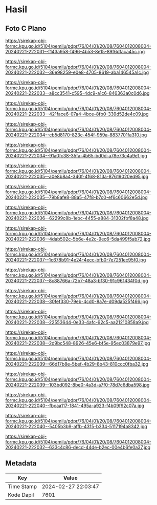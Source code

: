 # Hasil

## Foto C Plano

https://sirekap-obj-formc.kpu.go.id/5104/pemilu/pdpr/76/04/01/20/08/7604012008004-20240221-222031--f143a958-f496-4b53-8e15-89f6dfaca45c.jpg

https://sirekap-obj-formc.kpu.go.id/5104/pemilu/pdpr/76/04/01/20/08/7604012008004-20240221-222032--36e98259-e0e8-4705-8619-aba146545a1c.jpg

https://sirekap-obj-formc.kpu.go.id/5104/pemilu/pdpr/76/04/01/20/08/7604012008004-20240221-222033--a8cc3541-c595-4dc9-a1c6-846363a0c0d6.jpg

https://sirekap-obj-formc.kpu.go.id/5104/pemilu/pdpr/76/04/01/20/08/7604012008004-20240221-222033--421face6-07a4-4bce-8fb0-339d52de4c09.jpg

https://sirekap-obj-formc.kpu.go.id/5104/pemilu/pdpr/76/04/01/20/08/7604012008004-20240221-222034--cb5d8170-823c-454f-959a-8837701fa310.jpg

https://sirekap-obj-formc.kpu.go.id/5104/pemilu/pdpr/76/04/01/20/08/7604012008004-20240221-222034--91a0fc38-35fa-4b65-bd0d-a78e73c4a9e1.jpg

https://sirekap-obj-formc.kpu.go.id/5104/pemilu/pdpr/76/04/01/20/08/7604012008004-20240221-222035--a0e8b8a4-340f-4f68-813a-87619020ed95.jpg

https://sirekap-obj-formc.kpu.go.id/5104/pemilu/pdpr/76/04/01/20/08/7604012008004-20240221-222035--79b8afe8-88a5-47f8-b7c0-ef6c60662e5d.jpg

https://sirekap-obj-formc.kpu.go.id/5104/pemilu/pdpr/76/04/01/20/08/7604012008004-20240221-222036--62299c8b-1ebc-4455-a884-31302fbf8a48.jpg

https://sirekap-obj-formc.kpu.go.id/5104/pemilu/pdpr/76/04/01/20/08/7604012008004-20240221-222036--4dab502c-5b6e-4e2c-9ec6-5da499f5ab72.jpg

https://sirekap-obj-formc.kpu.go.id/5104/pemilu/pdpr/76/04/01/20/08/7604012008004-20240221-222037--1c678b91-4e24-4ecc-bfb0-7e7251ec95f0.jpg

https://sirekap-obj-formc.kpu.go.id/5104/pemilu/pdpr/76/04/01/20/08/7604012008004-20240221-222037--8c88766a-72b7-48a3-bf30-91c961434f0d.jpg

https://sirekap-obj-formc.kpu.go.id/5104/pemilu/pdpr/76/04/01/20/08/7604012008004-20240221-222038--30fef330-79eb-4cd0-8a7e-d09da525f466.jpg

https://sirekap-obj-formc.kpu.go.id/5104/pemilu/pdpr/76/04/01/20/08/7604012008004-20240221-222038--22553644-0e33-4afc-92c5-aa21210858a9.jpg

https://sirekap-obj-formc.kpu.go.id/5104/pemilu/pdpr/76/04/01/20/08/7604012008004-20240221-222038--2d9bc548-8926-45e6-bf5e-95ec03879e97.jpg

https://sirekap-obj-formc.kpu.go.id/5104/pemilu/pdpr/76/04/01/20/08/7604012008004-20240221-222039--66d17b8e-5bef-4b29-8b43-810ccc0fba32.jpg

https://sirekap-obj-formc.kpu.go.id/5104/pemilu/pdpr/76/04/01/20/08/7604012008004-20240221-222039--103bd092-8be0-4a3d-a7f0-78d7c6dba598.jpg

https://sirekap-obj-formc.kpu.go.id/5104/pemilu/pdpr/76/04/01/20/08/7604012008004-20240221-222040--fbcaa117-1841-495a-a923-f4b09f92c07a.jpg

https://sirekap-obj-formc.kpu.go.id/5104/pemilu/pdpr/76/04/01/20/08/7604012008004-20240221-222040--5405b3b9-affb-4315-b334-5117194a8342.jpg

https://sirekap-obj-formc.kpu.go.id/5104/pemilu/pdpr/76/04/01/20/08/7604012008004-20240221-222032--633c4c86-decd-44de-b2ec-00e4b6fe0a37.jpg


## Metadata

| Key        | Value               |
| ---------- | ------------------- |
| Time Stamp | 2024-02-27 22:03:47 |
| Kode Dapil | 7601                |



